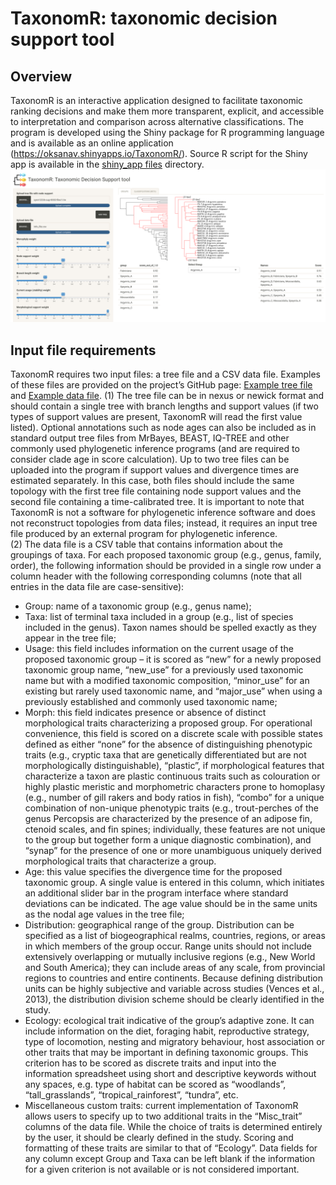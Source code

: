 # TaxonomR: taxonomic decision support tool
## Overview  
TaxonomR is an interactive application designed to facilitate taxonomic ranking decisions and make them more transparent, explicit, and accessible to interpretation and comparison across alternative classifications. The program is developed using the Shiny package for R programming language and is available as an online application (https://oksanav.shinyapps.io/TaxonomR/). Source R script for the Shiny app is available in the [shiny_app files](https://github.com/OksanaVe/TaxonomR/tree/main/shiny_app%20files) directory.  
![Browser view](TaxonomR.png)
  
## Input file requirements  
TaxonomR requires two input files: a tree file and a CSV data file. Examples of these files are provided on the project’s GitHub page: [Example tree file](https://github.com/OksanaVe/TaxonomR/blob/main/Example_tree.tre) and [Example data file](https://github.com/OksanaVe/TaxonomR/blob/main/Example_data.csv). 
(1) The tree file can be in nexus or newick format and should contain a single tree with branch lengths and support values (if two types of support values are present, TaxonomR will read the first value listed). Optional annotations such as node ages can also be included as in standard output tree files from MrBayes, BEAST, IQ-TREE and other commonly used phylogenetic inference programs (and are required to consider clade age in score calculation). Up to two tree files can be uploaded into the program if support values and divergence times are estimated separately. In this case, both files should include the same topology with the first tree file containing node support values and the second file containing a time-calibrated tree. It is important to note that TaxonomR is not a software for phylogenetic inference software and does not reconstruct topologies from data files; instead, it requires an input tree file produced by an external program for phylogenetic inference.   
(2) The data file is a CSV table that contains information about the groupings of taxa. For each proposed taxonomic group (e.g., genus, family, order), the following information should be provided in a single row under a column header with the following corresponding columns (note that all entries in the data file are case-sensitive):  
-	Group: name of a taxonomic group (e.g., genus name);  
-	Taxa: list of terminal taxa included in a group (e.g., list of species included in the genus). Taxon names should be spelled exactly as they appear in the tree file;  
-	Usage: this field includes information on the current usage of the proposed taxonomic group – it is scored as “new” for a newly proposed taxonomic group name, “new_use” for a previously used taxonomic name but with a modified taxonomic composition, “minor_use” for an existing but rarely used taxonomic name, and “major_use” when using a previously established and commonly used taxonomic name;  
-	Morph: this field indicates presence or absence of distinct morphological traits characterizing a proposed group. For operational convenience, this field is scored on a discrete scale with possible states defined as either “none” for the absence of distinguishing phenotypic traits (e.g., cryptic taxa that are genetically differentiated but are not morphologically distinguishable), “plastic”, if morphological features that characterize a taxon are plastic continuous traits such as colouration or highly plastic meristic and morphometric characters prone to homoplasy (e.g., number of gill rakers and body ratios in fish), “combo” for a unique combination of non-unique phenotypic traits (e.g., trout-perches of the genus Percopsis are characterized by the presence of an adipose fin, ctenoid scales, and fin spines; individually, these features are not unique to the group but together form a unique diagnostic combination), and “synap” for the presence of one or more unambiguous uniquely derived morphological traits that characterize a group.  
-	Age: this value specifies the divergence time for the proposed taxonomic group. A single value is entered in this column, which initiates an additional slider bar in the program interface where standard deviations can be indicated. The age value should be in the same units as the nodal age values in the tree file;  
-	Distribution: geographical range of the group. Distribution can be specified as a list of biogeographical realms, countries, regions, or areas in which members of the group occur. Range units should not include extensively overlapping or mutually inclusive regions (e.g., New World and South America); they can include areas of any scale, from provincial regions to countries and entire continents. Because defining distribution units can be highly subjective and variable across studies (Vences et al., 2013), the distribution division scheme should be clearly identified in the study.  
-	Ecology: ecological trait indicative of the group’s adaptive zone. It can include information on the diet, foraging habit, reproductive strategy, type of locomotion, nesting and migratory behaviour, host association or other traits that may be important in defining taxonomic groups. This criterion has to be scored as discrete traits and input into the information spreadsheet using short and descriptive keywords without any spaces, e.g. type of habitat can be scored as “woodlands”, “tall_grasslands”, “tropical_rainforest”, “tundra”, etc.  
-	Miscellaneous custom traits: current implementation of TaxonomR allows users to specify up to two additional traits in the “Misc_trait” columns of the data file. While the choice of traits is determined entirely by the user, it should be clearly defined in the study. Scoring and formatting of these traits are similar to that of “Ecology”.
Data fields for any column except Group and Taxa can be left blank if the information for a given criterion is not available or is not considered important.  
